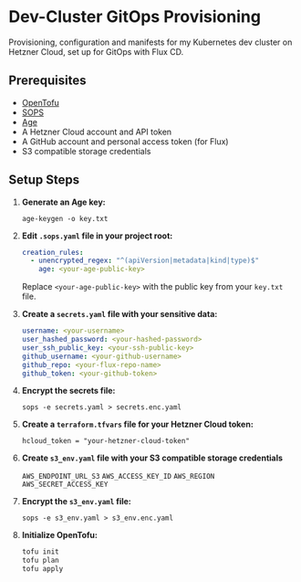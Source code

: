 # Dev-Cluster GitOps Provisioning

Provisioning, configuration and manifests for my Kubernetes dev cluster on Hetzner Cloud, set up for GitOps with Flux CD.

## Prerequisites

- [OpenTofu](https://opentofu.org/docs/intro/install/)
- [SOPS](https://github.com/mozilla/sops)
- [Age](https://github.com/FiloSottile/age)
- A Hetzner Cloud account and API token
- A GitHub account and personal access token (for Flux)
- S3 compatible storage credentials

## Setup Steps

1. **Generate an Age key:**
   ```
   age-keygen -o key.txt
   ```

2. **Edit `.sops.yaml` file in your project root:**
   ```yaml
   creation_rules:
     - unencrypted_regex: "^(apiVersion|metadata|kind|type)$"
       age: <your-age-public-key>
   ```
   Replace `<your-age-public-key>` with the public key from your `key.txt` file.

3. **Create a `secrets.yaml` file with your sensitive data:**

   ```yaml
   username: <your-username>
   user_hashed_password: <your-hashed-password>
   user_ssh_public_key: <your-ssh-public-key>
   github_username: <your-github-username>
   github_repo: <your-flux-repo-name>
   github_token: <your-github-token>
   ```

4. **Encrypt the secrets file:**
   ```
   sops -e secrets.yaml > secrets.enc.yaml
   ```

5. **Create a `terraform.tfvars` file for your Hetzner Cloud token:**
   ```hcl
   hcloud_token = "your-hetzner-cloud-token"

   ```

6. **Create `s3_env.yaml` file with your S3 compatible storage credentials**

   `AWS_ENDPOINT_URL_S3`
   `AWS_ACCESS_KEY_ID`
   `AWS_REGION`
   `AWS_SECRET_ACCESS_KEY`

7. **Encrypt the `s3_env.yaml` file:**
   ```
   sops -e s3_env.yaml > s3_env.enc.yaml
   ```

6. **Initialize OpenTofu:**
   ```bash
   tofu init
   tofu plan
   tofu apply
   ```
